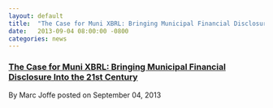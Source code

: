 ```yaml
---
layout: default
title:  "The Case for Muni XBRL: Bringing Municipal Financial Disclosure Into the 21st Century"
date:   2013-09-04 08:00:00 -0800
categories: news
---
```

<h3><a href="http://tabbforum.com/opinions/the-case-for-muni-xbrl-bringing-municipal-financial-disclosure-into-the-21st-century"
target="_blank">The Case for Muni XBRL: Bringing Municipal Financial Disclosure Into the 21st Century</a>
</h3>

By Marc Joffe posted on September 04, 2013
